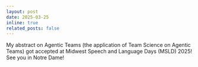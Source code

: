 ```yaml
---
layout: post
date: 2025-03-25
inline: true
related_posts: false
---
```


My abstract on Agentic Teams (the application of Team Science on Agentic Teams) got accepted at Midwest Speech and Language Days (MSLD) 2025! See you in Notre Dame! 